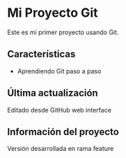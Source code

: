 # Mi Proyecto Git

Este es mi primer proyecto usando Git.

## Características
- Aprendiendo Git paso a paso

## Última actualización
Editado desde GitHub web interface


## Información del proyecto
Versión desarrollada en rama feature
